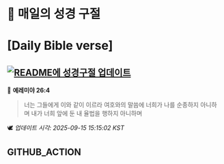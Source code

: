 # 🙏 매일의 성경 구절
# [Daily Bible verse]
## [![README에 성경구절 업데이트](https://github.com/DONGSUKA/first_test/actions/workflows/update-readme-bible.yml/badge.svg)](https://github.com/DONGSUKA/first_test/actions/workflows/update-readme-bible.yml)
<!-- START_BIBLE_VERSE -->
📖 **예레미야 26:4**
> 너는 그들에게 이와 같이 이르라 여호와의 말씀에 너희가 나를 순종하지 아니하며 내가 너희 앞에 둔 내 율법을 행하지 아니하며

🕊️ _업데이트 시각: 2025-09-15 15:15:02 KST_
  <!-- END_BIBLE_VERSE -->
## GITHUB_ACTION
